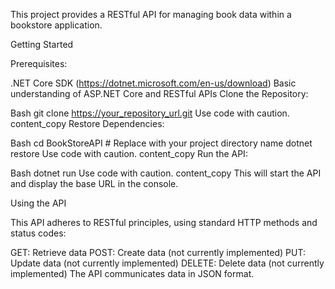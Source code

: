 This project provides a RESTful API for managing book data within a bookstore application. 

Getting Started

Prerequisites:

.NET Core SDK (https://dotnet.microsoft.com/en-us/download)
Basic understanding of ASP.NET Core and RESTful APIs
Clone the Repository:

Bash
git clone https://your_repository_url.git
Use code with caution.
content_copy
Restore Dependencies:

Bash
cd BookStoreAPI  # Replace with your project directory name
dotnet restore
Use code with caution.
content_copy
Run the API:

Bash
dotnet run
Use code with caution.
content_copy
This will start the API and display the base URL in the console.

Using the API

This API adheres to RESTful principles, using standard HTTP methods and status codes:

GET: Retrieve data
POST: Create data (not currently implemented)
PUT: Update data (not currently implemented)
DELETE: Delete data (not currently implemented)
The API communicates data in JSON format.
